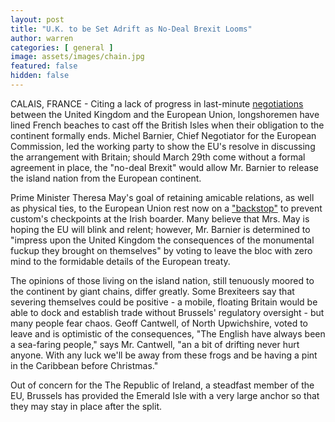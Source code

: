 ```yaml
---
layout: post
title: "U.K. to be Set Adrift as No-Deal Brexit Looms"
author: warren
categories: [ general ]
image: assets/images/chain.jpg
featured: false
hidden: false
---
```


CALAIS, FRANCE - Citing a lack of progress in last-minute [negotiations](https://www.bbc.com/news/amp/world-europe-47305387	) between the United Kingdom and the European Union, longshoremen have lined French beaches to cast off the British Isles when their obligation to the continent formally ends. Michel Barnier, Chief Negotiator for the European Commission, led the working party to show the EU's resolve in discussing the arrangement with Britain; should March 29th come without a formal agreement in place, the "no-deal Brexit" would allow Mr. Barnier to release the island nation from the European continent.

Prime Minister Theresa May's goal of retaining amicable relations, as well as physical ties, to the European Union rest now on a ["backstop"](https://www.bbc.com/news/uk-northern-ireland-politics-44615404) to prevent custom's checkpoints at the Irish boarder. Many believe that Mrs. May is hoping the EU will blink and relent; however, Mr. Barnier is determined to "impress upon the United Kingdom the consequences of the monumental fuckup they brought on themselves" by voting to leave the bloc with zero mind to the formidable details of the European treaty.

The opinions of those living on the island nation, still tenuously moored to the continent by giant chains, differ greatly. Some Brexiteers say that severing themselves could be positive - a mobile, floating Britain would be able to dock and establish trade without Brussels' regulatory oversight - but many people fear chaos. Geoff Cantwell, of North Upwichshire, voted to leave and is optimistic of the consequences, "The English have always been a sea-faring people," says Mr. Cantwell, "an a bit of drifting never hurt anyone. With any luck we'll be away from these frogs and be having a pint in the Caribbean before Christmas."

Out of concern for the The Republic of Ireland, a steadfast member of the EU, Brussels has provided the Emerald Isle with a very large anchor so that they may stay in place after the split.